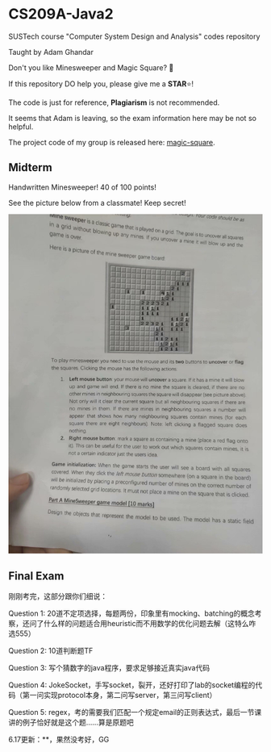 # CS209A-Java2
SUSTech course "Computer System Design and Analysis" codes repository

Taught by Adam Ghandar

Don't you like Minesweeper and Magic Square? 🐶

If this repository DO help you, please give me a **STAR**:star:!

The code is just for reference, **Plagiarism** is not recommended.

It seems that Adam is leaving, so the exam information here may be not so helpful.

The project code of my group is released here: [magic-square](https://github.com/quantum-square/magic-square).



## Midterm

Handwritten Minesweeper! 40 of 100 points!

See the picture below from a classmate! Keep secret!

![img](./java2midterm.jpg)



## Final Exam

刚刚考完，这部分跟你们细说：

Question 1: 20道不定项选择，每题两份，印象里有mocking、batching的概念考察，还问了什么样的问题适合用heuristic而不用数学的优化问题去解（这特么咋选555）

Question 2: 10道判断题TF

Question 3: 写个猜数字的java程序，要求足够接近真实java代码

Question 4: JokeSocket，手写socket，裂开，还好打印了lab的socket编程的代码（第一问实现protocol本身，第二问写server，第三问写client）

Question 5: regex，考的需要我们匹配一个规定email的正则表达式，最后一节课讲的例子恰好就是这个题……算是原题吧

6.17更新：\*\*，果然没考好，GG
